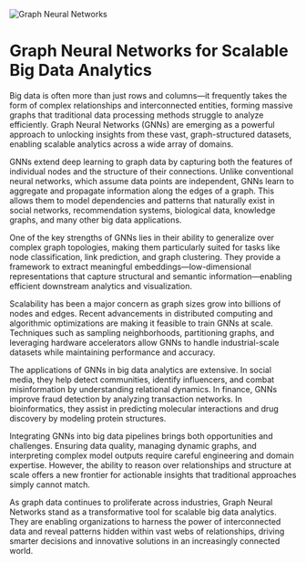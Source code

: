 ![Graph Neural Networks](https://images.unsplash.com/photo-1557683316-973673baf926?ixlib=rb-4.0.3&auto=format&fit=crop&w=1950&q=80)

# Graph Neural Networks for Scalable Big Data Analytics

Big data is often more than just rows and columns—it frequently takes the form of complex relationships and interconnected entities, forming massive graphs that traditional data processing methods struggle to analyze efficiently. Graph Neural Networks (GNNs) are emerging as a powerful approach to unlocking insights from these vast, graph-structured datasets, enabling scalable analytics across a wide array of domains.

GNNs extend deep learning to graph data by capturing both the features of individual nodes and the structure of their connections. Unlike conventional neural networks, which assume data points are independent, GNNs learn to aggregate and propagate information along the edges of a graph. This allows them to model dependencies and patterns that naturally exist in social networks, recommendation systems, biological data, knowledge graphs, and many other big data applications.

One of the key strengths of GNNs lies in their ability to generalize over complex graph topologies, making them particularly suited for tasks like node classification, link prediction, and graph clustering. They provide a framework to extract meaningful embeddings—low-dimensional representations that capture structural and semantic information—enabling efficient downstream analytics and visualization.

Scalability has been a major concern as graph sizes grow into billions of nodes and edges. Recent advancements in distributed computing and algorithmic optimizations are making it feasible to train GNNs at scale. Techniques such as sampling neighborhoods, partitioning graphs, and leveraging hardware accelerators allow GNNs to handle industrial-scale datasets while maintaining performance and accuracy.

The applications of GNNs in big data analytics are extensive. In social media, they help detect communities, identify influencers, and combat misinformation by understanding relational dynamics. In finance, GNNs improve fraud detection by analyzing transaction networks. In bioinformatics, they assist in predicting molecular interactions and drug discovery by modeling protein structures.

Integrating GNNs into big data pipelines brings both opportunities and challenges. Ensuring data quality, managing dynamic graphs, and interpreting complex model outputs require careful engineering and domain expertise. However, the ability to reason over relationships and structure at scale offers a new frontier for actionable insights that traditional approaches simply cannot match.

As graph data continues to proliferate across industries, Graph Neural Networks stand as a transformative tool for scalable big data analytics. They are enabling organizations to harness the power of interconnected data and reveal patterns hidden within vast webs of relationships, driving smarter decisions and innovative solutions in an increasingly connected world.
